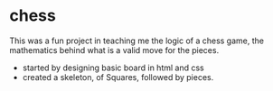 # chess



This was a fun project in teaching me the logic of a chess game, the mathematics behind what is a valid move for the pieces.


- started by designing basic board in html and css
- created a skeleton, of Squares, followed by pieces.
